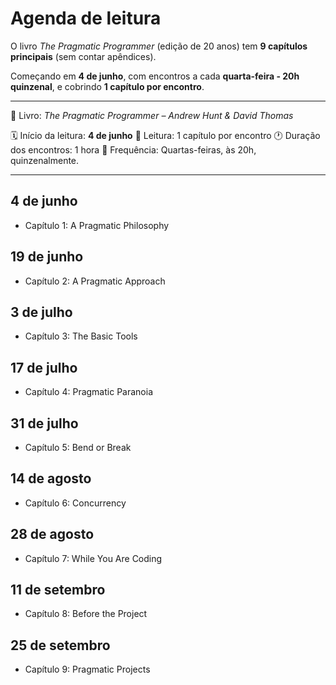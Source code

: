 # Agenda de leitura

O livro *The Pragmatic Programmer* (edição de 20 anos) tem **9 capítulos principais** (sem contar apêndices).

Começando em **4 de junho**, com encontros a cada **quarta-feira - 20h quinzenal**, e cobrindo **1 capítulo por encontro**.

---

📘 Livro: *The Pragmatic Programmer – Andrew Hunt & David Thomas*

🗓️ Início da leitura: **4 de junho**
📖 Leitura: 1 capítulo por encontro
🕐 Duração dos encontros: 1 hora
📍 Frequência: Quartas-feiras, às 20h, quinzenalmente.

---

## 4 de junho

* Capítulo 1: A Pragmatic Philosophy

## 19 de junho

* Capítulo 2: A Pragmatic Approach

## 3 de julho

* Capítulo 3: The Basic Tools

## 17 de julho

* Capítulo 4: Pragmatic Paranoia

## 31 de julho

* Capítulo 5: Bend or Break

## 14 de agosto

* Capítulo 6: Concurrency

## 28 de agosto

* Capítulo 7: While You Are Coding

## 11 de setembro

* Capítulo 8: Before the Project

## 25 de setembro

* Capítulo 9: Pragmatic Projects
